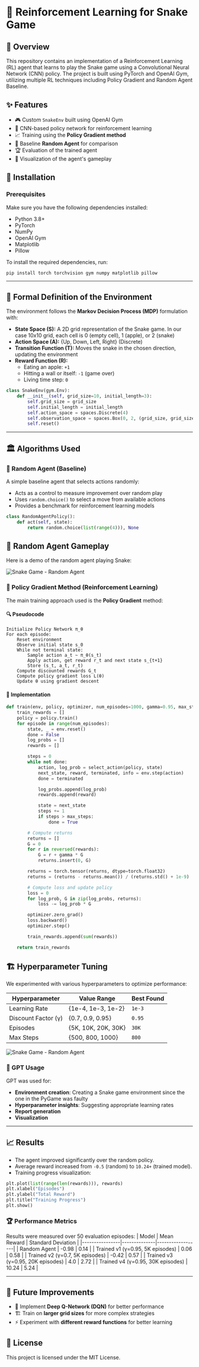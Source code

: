# 🐍 Reinforcement Learning for Snake Game

## 📌 Overview
This repository contains an implementation of a Reinforcement Learning (RL) agent that learns to play the Snake game using a Convolutional Neural Network (CNN) policy. The project is built using PyTorch and OpenAI Gym, utilizing multiple RL techniques including Policy Gradient and Random Agent Baseline.

## ✨ Features
- 🎮 Custom `SnakeEnv` built using OpenAI Gym
- 🧠 CNN-based policy network for reinforcement learning
- 📈 Training using the **Policy Gradient method**
- 🎯 Baseline **Random Agent** for comparison
- 🏆 Evaluation of the trained agent
- 🎥 Visualization of the agent's gameplay

## 🔧 Installation
### Prerequisites
Make sure you have the following dependencies installed:
- Python 3.8+
- PyTorch
- NumPy
- OpenAI Gym
- Matplotlib
- Pillow

To install the required dependencies, run:
```bash
pip install torch torchvision gym numpy matplotlib pillow
```

---

## 📜 Formal Definition of the Environment
The environment follows the **Markov Decision Process (MDP)** formulation with:
- **State Space (S):** A 2D grid representation of the Snake game. In our case 10x10 grid, each cell is 0 (empty cell), 1 (apple), or 2 (snake)
- **Action Space (A):** {Up, Down, Left, Right} (Discrete)
- **Transition Function (T):** Moves the snake in the chosen direction, updating the environment
- **Reward Function (R):**
  - Eating an apple: `+1`
  - Hitting a wall or itself: `-1` (game over)
  - Living time step: `0`

```python
class SnakeEnv(gym.Env):
    def __init__(self, grid_size=10, initial_length=3):
        self.grid_size = grid_size
        self.initial_length = initial_length
        self.action_space = spaces.Discrete(4)
        self.observation_space = spaces.Box(0, 2, (grid_size, grid_size), dtype=np.uint8)
        self.reset()
```

---

## 🏛️ Algorithms Used
### 🎲 Random Agent (Baseline)
A simple baseline agent that selects actions randomly:
- Acts as a control to measure improvement over random play
- Uses `random.choice()` to select a move from available actions
- Provides a benchmark for reinforcement learning models

```python
class RandomAgentPolicy():
    def act(self, state):
        return random.choice(list(range(4))), None
```

## 🎥 Random Agent Gameplay
Here is a demo of the random agent playing Snake:

![Snake Game - Random Agent](assets/snake_random_agent.gif)


### 🧠 Policy Gradient Method (Reinforcement Learning)
The main training approach used is the **Policy Gradient** method:

#### 🔍 Pseudocode
```
Initialize Policy Network π_θ
For each episode:
    Reset environment
    Observe initial state s_0
    While not terminal state:
        Sample action a_t ~ π_θ(s_t)
        Apply action, get reward r_t and next state s_{t+1}
        Store (s_t, a_t, r_t)
    Compute discounted rewards G_t
    Compute policy gradient loss L(θ)
    Update θ using gradient descent
```

#### 📝 Implementation
```python
def train(env, policy, optimizer, num_episodes=1000, gamma=0.95, max_steps=800, scheduler=None):
    train_rewards = []
    policy = policy.train()
    for episode in range(num_episodes):
        state, _ = env.reset()
        done = False
        log_probs = []
        rewards = []

        steps = 0
        while not done:
            action, log_prob = select_action(policy, state)
            next_state, reward, terminated, info = env.step(action)
            done = terminated

            log_probs.append(log_prob)
            rewards.append(reward)

            state = next_state
            steps += 1
            if steps > max_steps:
                done = True

        # Compute returns
        returns = []
        G = 0
        for r in reversed(rewards):
            G = r + gamma * G
            returns.insert(0, G)

        returns = torch.tensor(returns, dtype=torch.float32)
        returns = (returns - returns.mean()) / (returns.std() + 1e-9)  # Normalize returns

        # Compute loss and update policy
        loss = 0
        for log_prob, G in zip(log_probs, returns):
            loss -= log_prob * G

        optimizer.zero_grad()
        loss.backward()
        optimizer.step()

        train_rewards.append(sum(rewards))

    return train_rewards
```
## 🏗️ Hyperparameter Tuning
We experimented with various hyperparameters to optimize performance:

| Hyperparameter | Value Range | Best Found |
|---------------|------------|------------|
| Learning Rate | {1e-4, 1e-3, 1e-2} | `1e-3` |
| Discount Factor (γ) | {0.7, 0.9, 0.95} | `0.95` |
| Episodes | {5K, 10K, 20K, 30K} | `30K` |
| Max Steps | {500, 800, 1000} | `800` |

![Snake Game - Random Agent](assets/snake_attempt4.gif)

### 🤖 GPT Usage
GPT was used for:
- **Environment creation**: Creating a Snake game environment since the one in the PyGame was faulty
- **Hyperparameter insights**: Suggesting appropriate learning rates
- **Report generation**
- **Visualization**

---

## 📈 Results
- The agent improved significantly over the random policy.
- Average reward increased from `-0.5` (random) to `10.24+` (trained model).
- Training progress visualization:

```python
plt.plot(list(range(len(rewards))), rewards)
plt.xlabel("Episodes")
plt.ylabel("Total Reward")
plt.title("Training Progress")
plt.show()
```

### 🏆 Performance Metrics
Results were measured over 50 evaluation episodes:
| Model | Mean Reward | Standard Deviation |
|----------------|--------------|------------------|
| Random Agent | -0.98 | 0.14 |
| Trained v1 (γ=0.95, 5K episodes) | 0.06 | 0.58 |
| Trained v2 (γ=0.7, 5K episodes) | -0.42 | 0.57 |
| Trained v3 (γ=0.95, 20K episodes) | 4.0 | 2.72 |
| Trained v4 (γ=0.95, 30K episodes) | 10.24 | 5.24 |

---

## 🔮 Future Improvements
- 🚀 Implement **Deep Q-Network (DQN)** for better performance
- 🏗 Train on **larger grid sizes** for more complex strategies
- ⚡ Experiment with **different reward functions** for better learning

## 📜 License
This project is licensed under the MIT License.



